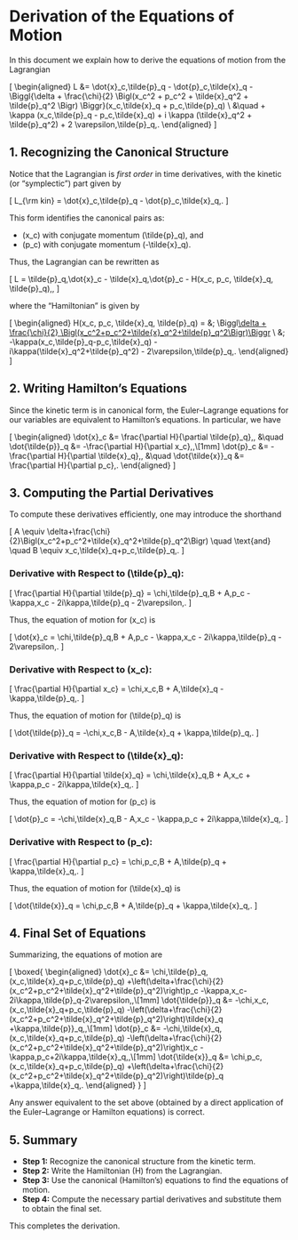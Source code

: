 # Derivation of the Equations of Motion

In this document we explain how to derive the equations of motion from the Lagrangian

\[
\begin{aligned}
L &= \dot{x}_c\,\tilde{p}_q - \dot{p}_c\,\tilde{x}_q - \Biggl\{\delta  + \frac{\chi}{2} \Bigl(x_c^2 + p_c^2 + \tilde{x}_q^2 + \tilde{p}_q^2 \Bigr) \Biggr\}(x_c\,\tilde{x}_q + p_c\,\tilde{p}_q) \\
&\quad + \kappa (x_c\,\tilde{p}_q - p_c\,\tilde{x}_q)  + i \kappa (\tilde{x}_q^2 + \tilde{p}_q^2) + 2 \varepsilon\,\tilde{p}_q\,.
\end{aligned}
\]

## 1. Recognizing the Canonical Structure

Notice that the Lagrangian is *first order* in time derivatives, with the kinetic (or “symplectic”) part given by

\[
L_{\rm kin} = \dot{x}_c\,\tilde{p}_q - \dot{p}_c\,\tilde{x}_q\,.
\]

This form identifies the canonical pairs as:
- \(x_c\) with conjugate momentum \(\tilde{p}_q\), and
- \(p_c\) with conjugate momentum \(-\tilde{x}_q\).

Thus, the Lagrangian can be rewritten as

\[
L = \tilde{p}_q\,\dot{x}_c - \tilde{x}_q\,\dot{p}_c - H(x_c, p_c, \tilde{x}_q, \tilde{p}_q)\,,
\]

where the “Hamiltonian” is given by

\[
\begin{aligned}
H(x_c, p_c, \tilde{x}_q, \tilde{p}_q) = &\; \Biggl[\delta + \frac{\chi}{2} \Bigl(x_c^2+p_c^2+\tilde{x}_q^2+\tilde{p}_q^2\Bigr)\Biggr](x_c\,\tilde{x}_q+p_c\,\tilde{p}_q) \\
&\; -\kappa(x_c\,\tilde{p}_q-p_c\,\tilde{x}_q) - i\kappa(\tilde{x}_q^2+\tilde{p}_q^2) - 2\varepsilon\,\tilde{p}_q\,.
\end{aligned}
\]

## 2. Writing Hamilton’s Equations

Since the kinetic term is in canonical form, the Euler–Lagrange equations for our variables are equivalent to Hamilton’s equations. In particular, we have

\[
\begin{aligned}
\dot{x}_c &= \frac{\partial H}{\partial \tilde{p}_q}\,, &\quad \dot{\tilde{p}}_q &= -\frac{\partial H}{\partial x_c}\,,\\[1mm]
\dot{p}_c &= -\frac{\partial H}{\partial \tilde{x}_q}\,, &\quad \dot{\tilde{x}}_q &= \frac{\partial H}{\partial p_c}\,.
\end{aligned}
\]

## 3. Computing the Partial Derivatives

To compute these derivatives efficiently, one may introduce the shorthand

\[
A \equiv \delta+\frac{\chi}{2}\Bigl(x_c^2+p_c^2+\tilde{x}_q^2+\tilde{p}_q^2\Bigr)
\quad \text{and} \quad
B \equiv x_c\,\tilde{x}_q+p_c\,\tilde{p}_q\,.
\]

### Derivative with Respect to \(\tilde{p}_q\):

\[
\frac{\partial H}{\partial \tilde{p}_q}
= \chi\,\tilde{p}_q\,B + A\,p_c - \kappa\,x_c - 2i\kappa\,\tilde{p}_q - 2\varepsilon\,.
\]

Thus, the equation of motion for \(x_c\) is

\[
\dot{x}_c = \chi\,\tilde{p}_q\,B + A\,p_c - \kappa\,x_c - 2i\kappa\,\tilde{p}_q - 2\varepsilon\,.
\]

### Derivative with Respect to \(x_c\):

\[
\frac{\partial H}{\partial x_c}
= \chi\,x_c\,B + A\,\tilde{x}_q - \kappa\,\tilde{p}_q\,.
\]

Thus, the equation of motion for \(\tilde{p}_q\) is

\[
\dot{\tilde{p}}_q = -\chi\,x_c\,B - A\,\tilde{x}_q + \kappa\,\tilde{p}_q\,.
\]

### Derivative with Respect to \(\tilde{x}_q\):

\[
\frac{\partial H}{\partial \tilde{x}_q}
= \chi\,\tilde{x}_q\,B + A\,x_c + \kappa\,p_c - 2i\kappa\,\tilde{x}_q\,.
\]

Thus, the equation of motion for \(p_c\) is

\[
\dot{p}_c = -\chi\,\tilde{x}_q\,B - A\,x_c - \kappa\,p_c + 2i\kappa\,\tilde{x}_q\,.
\]

### Derivative with Respect to \(p_c\):

\[
\frac{\partial H}{\partial p_c}
= \chi\,p_c\,B + A\,\tilde{p}_q + \kappa\,\tilde{x}_q\,.
\]

Thus, the equation of motion for \(\tilde{x}_q\) is

\[
\dot{\tilde{x}}_q = \chi\,p_c\,B + A\,\tilde{p}_q + \kappa\,\tilde{x}_q\,.
\]

## 4. Final Set of Equations

Summarizing, the equations of motion are

\[
\boxed{
\begin{aligned}
\dot{x}_c &= \chi\,\tilde{p}_q\,(x_c\,\tilde{x}_q+p_c\,\tilde{p}_q)
+\left(\delta+\frac{\chi}{2}(x_c^2+p_c^2+\tilde{x}_q^2+\tilde{p}_q^2)\right)p_c
-\kappa\,x_c-2i\kappa\,\tilde{p}_q-2\varepsilon\,,\\[1mm]
\dot{\tilde{p}}_q &= -\chi\,x_c\,(x_c\,\tilde{x}_q+p_c\,\tilde{p}_q)
-\left(\delta+\frac{\chi}{2}(x_c^2+p_c^2+\tilde{x}_q^2+\tilde{p}_q^2)\right)\tilde{x}_q
+\kappa\,\tilde{p}}_q\,,\\[1mm]
\dot{p}_c &= -\chi\,\tilde{x}_q\,(x_c\,\tilde{x}_q+p_c\,\tilde{p}_q)
-\left(\delta+\frac{\chi}{2}(x_c^2+p_c^2+\tilde{x}_q^2+\tilde{p}_q^2)\right)x_c
-\kappa\,p_c+2i\kappa\,\tilde{x}_q\,,\\[1mm]
\dot{\tilde{x}}_q &= \chi\,p_c\,(x_c\,\tilde{x}_q+p_c\,\tilde{p}_q)
+\left(\delta+\frac{\chi}{2}(x_c^2+p_c^2+\tilde{x}_q^2+\tilde{p}_q^2)\right)\tilde{p}_q
+\kappa\,\tilde{x}_q\,.
\end{aligned}
}
\]

Any answer equivalent to the set above (obtained by a direct application of the Euler–Lagrange or Hamilton equations) is correct.

## 5. Summary

- **Step 1:** Recognize the canonical structure from the kinetic term.
- **Step 2:** Write the Hamiltonian \(H\) from the Lagrangian.
- **Step 3:** Use the canonical (Hamilton’s) equations to find the equations of motion.
- **Step 4:** Compute the necessary partial derivatives and substitute them to obtain the final set.

This completes the derivation.
